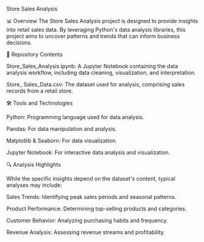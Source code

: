 Store Sales Analysis

📊 Overview
The Store Sales Analysis project is designed to provide insights into retail sales data. By leveraging Python's data analysis libraries, this project aims to uncover patterns and trends that can inform business decisions.

📁 Repository Contents

Store_Sales_Analysis.ipynb: A Jupyter Notebook containing the data analysis workflow, including data cleaning, visualization, and interpretation.

Store_ Sales_Data.csv: The dataset used for analysis, comprising sales records from a retail store.

🛠️ Tools and Technologies

Python: Programming language used for data analysis.

Pandas: For data manipulation and analysis.

Matplotlib & Seaborn: For data visualization.

Jupyter Notebook: For interactive data analysis and visualization.

🔍 Analysis Highlights

While the specific insights depend on the dataset's content, typical analyses may include:

Sales Trends: Identifying peak sales periods and seasonal patterns.

Product Performance: Determining top-selling products and categories.

Customer Behavior: Analyzing purchasing habits and frequency.

Revenue Analysis: Assessing revenue streams and profitability.
